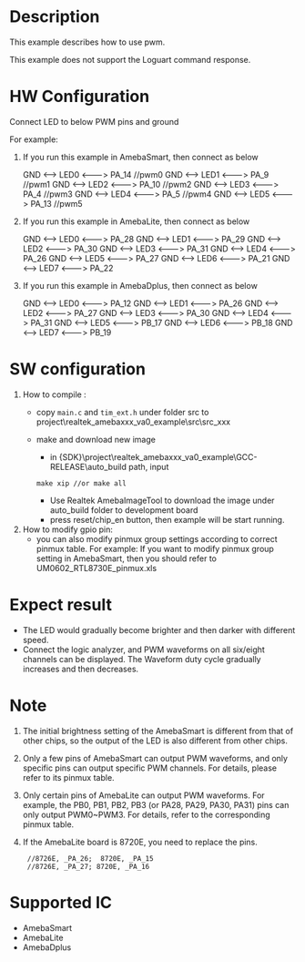 # Description
This example describes how to use pwm.

This example does not support the Loguart command response.

# HW Configuration
Connect LED to below PWM pins and ground

For example:
1. If you run this example in AmebaSmart, then connect as below

	GND <--> LED0 <---> PA_14 //pwm0
	GND <--> LED1 <---> PA_9  //pwm1
	GND <--> LED2 <---> PA_10 //pwm2
	GND <--> LED3 <---> PA_4  //pwm3
	GND <--> LED4 <---> PA_5  //pwm4
	GND <--> LED5 <---> PA_13 //pwm5
2. If you run this example in AmebaLite, then connect as below

	GND <--> LED0 <---> PA_28
	GND <--> LED1 <---> PA_29
	GND <--> LED2 <---> PA_30
	GND <--> LED3 <---> PA_31
	GND <--> LED4 <---> PA_26
	GND <--> LED5 <---> PA_27
	GND <--> LED6 <---> PA_21
	GND <--> LED7 <---> PA_22
3. If you run this example in AmebaDplus, then connect as below

	GND <--> LED0 <---> PA_12
	GND <--> LED1 <---> PA_26
	GND <--> LED2 <---> PA_27
	GND <--> LED3 <---> PA_30
	GND <--> LED4 <---> PA_31
	GND <--> LED5 <---> PB_17
	GND <--> LED6 <---> PB_18
	GND <--> LED7 <---> PB_19

# SW configuration
1. How to compile :
   - copy `main.c` and `tim_ext.h` under folder src to project\realtek_amebaxxx_va0_example\src\src_xxx
   - make and download new image
   
     - in {SDK}\project\realtek_amebaxxx_va0_example\GCC-RELEASE\auto_build path, input
   
     ```shell
     make xip //or make all
     ```
   
     - Use Realtek AmebaImageTool to download the image under auto_build folder to development board
     - press reset/chip_en button, then example will be start running.
2. How to modify gpio pin:
   - you can also modify pinmux group settings according to correct pinmux table. For example:
    If you want to modify pinmux group setting in AmebaSmart, then you should refer to UM0602_RTL8730E_pinmux.xls

# Expect result

  - The LED would gradually become brighter and then darker with different speed.
  - Connect the logic analyzer, and PWM waveforms on all six/eight channels can be displayed. The Waveform duty cycle gradually increases and then decreases.

# Note
1. The initial brightness setting of the AmebaSmart is different from that of other chips, so the output of the LED is also different from other chips.

2. Only a few pins of AmebaSmart can output PWM waveforms, and only specific pins can output specific PWM channels. For details, please refer to its pinmux table.

3. Only certain pins of AmebaLite can output PWM waveforms. For example, the PB0, PB1, PB2, PB3 (or PA28, PA29, PA30, PA31) pins can only output PWM0~PWM3. For details, refer to the corresponding pinmux table.

4. If the AmebaLite board is 8720E, you need to replace the pins.

   ```shell
    //8726E, _PA_26;  8720E, _PA_15
    //8726E, _PA_27; 8720E, _PA_16
   ```

# Supported IC
  - AmebaSmart
  - AmebaLite
  - AmebaDplus